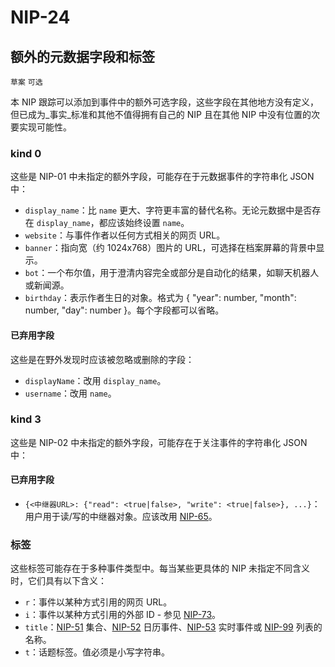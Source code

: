 NIP-24
======

额外的元数据字段和标签
------------------------------

`草案` `可选`

本 NIP 跟踪可以添加到事件中的额外可选字段，这些字段在其他地方没有定义，但已成为_事实_标准和其他不值得拥有自己的 NIP 且在其他 NIP 中没有位置的次要实现可能性。

### kind 0

这些是 NIP-01 中未指定的额外字段，可能存在于元数据事件的字符串化 JSON 中：

  - `display_name`：比 `name` 更大、字符更丰富的替代名称。无论元数据中是否存在 `display_name`，都应该始终设置 `name`。
  - `website`：与事件作者以任何方式相关的网页 URL。
  - `banner`：指向宽（约 1024x768）图片的 URL，可选择在档案屏幕的背景中显示。
  - `bot`：一个布尔值，用于澄清内容完全或部分是自动化的结果，如聊天机器人或新闻源。
  - `birthday`：表示作者生日的对象。格式为 { "year": number, "month": number, "day": number }。每个字段都可以省略。

#### 已弃用字段

这些是在野外发现时应该被忽略或删除的字段：

  - `displayName`：改用 `display_name`。
  - `username`：改用 `name`。

### kind 3

这些是 NIP-02 中未指定的额外字段，可能存在于关注事件的字符串化 JSON 中：

#### 已弃用字段

  - `{<中继器URL>: {"read": <true|false>, "write": <true|false>}, ...}`：用户用于读/写的中继器对象。应该改用 [NIP-65](65.md)。

### 标签

这些标签可能存在于多种事件类型中。每当某些更具体的 NIP 未指定不同含义时，它们具有以下含义：

  - `r`：事件以某种方式引用的网页 URL。
  - `i`：事件以某种方式引用的外部 ID - 参见 [NIP-73](73.md)。
  - `title`：[NIP-51](51.md) 集合、[NIP-52](52.md) 日历事件、[NIP-53](53.md) 实时事件或 [NIP-99](99.md) 列表的名称。
  - `t`：话题标签。值必须是小写字符串。
